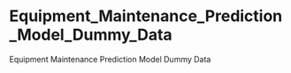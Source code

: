 # Equipment_Maintenance_Prediction_Model_Dummy_Data
Equipment Maintenance Prediction Model Dummy Data
